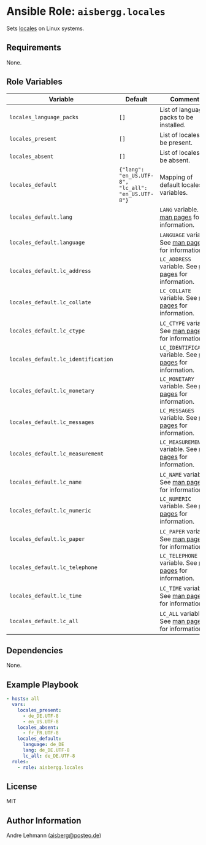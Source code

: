 # Ansible Role: `aisbergg.locales`

Sets [locales](https://wiki.archlinux.org/index.php/locale) on Linux systems.

## Requirements

None.

## Role Variables

| Variable | Default | Comments |
|----------|---------|----------|
| `locales_language_packs` | `[]` | List of language packs to be installed. |
| `locales_present` | `[]` | List of locales to be present. |
| `locales_absent` | `[]` | List of locales to be absent. |
| `locales_default` | `{"lang": "en_US.UTF-8", "lc_all": "en_US.UTF-8"}` | Mapping of default locales variables. |
| `locales_default.lang` |  | `LANG` variable. See [man pages](http://man7.org/linux/man-pages/man7/locale.7.html) for information. |
| `locales_default.language` |  | `LANGUAGE` variable. See [man pages](http://man7.org/linux/man-pages/man7/locale.7.html) for information. |
| `locales_default.lc_address` |  | `LC_ADDRESS` variable. See [man pages](http://man7.org/linux/man-pages/man7/locale.7.html) for information. |
| `locales_default.lc_collate` |  | `LC_COLLATE` variable. See [man pages](http://man7.org/linux/man-pages/man7/locale.7.html) for information. |
| `locales_default.lc_ctype` |  | `LC_CTYPE` variable. See [man pages](http://man7.org/linux/man-pages/man7/locale.7.html) for information. |
| `locales_default.lc_identification` |  | `LC_IDENTIFICATION` variable. See [man pages](http://man7.org/linux/man-pages/man7/locale.7.html) for information. |
| `locales_default.lc_monetary` |  | `LC_MONETARY` variable. See [man pages](http://man7.org/linux/man-pages/man7/locale.7.html) for information. |
| `locales_default.lc_messages` |  | `LC_MESSAGES` variable. See [man pages](http://man7.org/linux/man-pages/man7/locale.7.html) for information. |
| `locales_default.lc_measurement` |  | `LC_MEASUREMENT` variable. See [man pages](http://man7.org/linux/man-pages/man7/locale.7.html) for information. |
| `locales_default.lc_name` |  | `LC_NAME` variable. See [man pages](http://man7.org/linux/man-pages/man7/locale.7.html) for information. |
| `locales_default.lc_numeric` |  | `LC_NUMERIC` variable. See [man pages](http://man7.org/linux/man-pages/man7/locale.7.html) for information. |
| `locales_default.lc_paper` |  | `LC_PAPER` variable. See [man pages](http://man7.org/linux/man-pages/man7/locale.7.html) for information. |
| `locales_default.lc_telephone` |  | `LC_TELEPHONE` variable. See [man pages](http://man7.org/linux/man-pages/man7/locale.7.html) for information. |
| `locales_default.lc_time` |  | `LC_TIME` variable. See [man pages](http://man7.org/linux/man-pages/man7/locale.7.html) for information. |
| `locales_default.lc_all` |  | `LC_ALL` variable. See [man pages](http://man7.org/linux/man-pages/man7/locale.7.html) for information. |

## Dependencies

None.

## Example Playbook

```yaml
- hosts: all
  vars: 
    locales_present:
      - de_DE.UTF-8
      - en_US.UTF-8
    locales_absent:
      - fr_FR.UTF-8
    locales_default:
      language: de_DE
      lang: de_DE.UTF-8
      lc_all: de_DE.UTF-8
  roles:
    - role: aisbergg.locales
```

## License

MIT

## Author Information

Andre Lehmann (aisberg@posteo.de)
